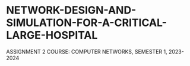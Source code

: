 # NETWORK-DESIGN-AND-SIMULATION-FOR-A-CRITICAL-LARGE-HOSPITAL
ASSIGNMENT 2 COURSE: COMPUTER NETWORKS, SEMESTER 1, 2023-2024 
